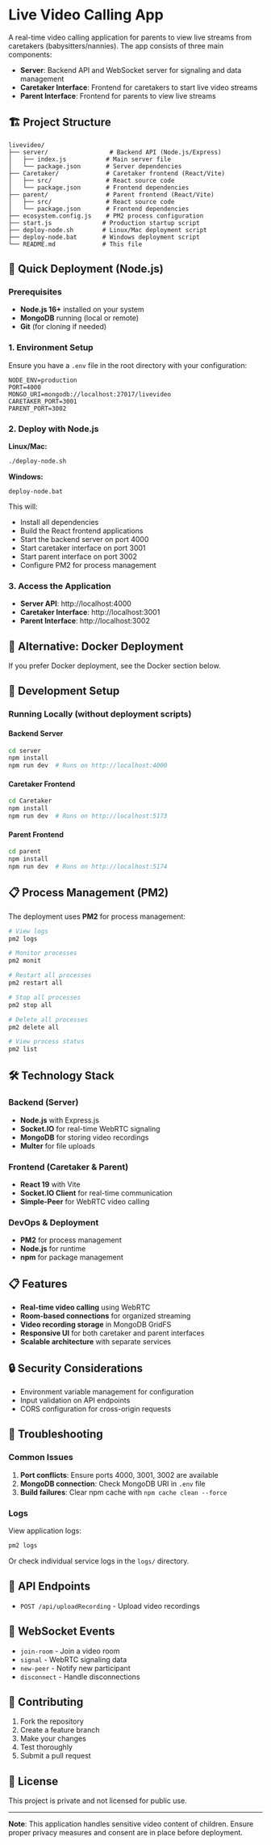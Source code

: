# Live Video Calling App

A real-time video calling application for parents to view live streams from caretakers (babysitters/nannies). The app consists of three main components:

- **Server**: Backend API and WebSocket server for signaling and data management
- **Caretaker Interface**: Frontend for caretakers to start live video streams
- **Parent Interface**: Frontend for parents to view live streams

## 🏗️ Project Structure

```
livevideo/
├── server/                 # Backend API (Node.js/Express)
│   ├── index.js           # Main server file
│   └── package.json       # Server dependencies
├── Caretaker/             # Caretaker frontend (React/Vite)
│   ├── src/               # React source code
│   └── package.json       # Frontend dependencies
├── parent/                # Parent frontend (React/Vite)
│   ├── src/               # React source code
│   └── package.json       # Frontend dependencies
├── ecosystem.config.js    # PM2 process configuration
├── start.js              # Production startup script
├── deploy-node.sh        # Linux/Mac deployment script
├── deploy-node.bat       # Windows deployment script
└── README.md             # This file
```

## 🚀 Quick Deployment (Node.js)

### Prerequisites

- **Node.js 16+** installed on your system
- **MongoDB** running (local or remote)
- **Git** (for cloning if needed)

### 1. Environment Setup

Ensure you have a `.env` file in the root directory with your configuration:

```env
NODE_ENV=production
PORT=4000
MONGO_URI=mongodb://localhost:27017/livevideo
CARETAKER_PORT=3001
PARENT_PORT=3002
```

### 2. Deploy with Node.js

**Linux/Mac:**
```bash
./deploy-node.sh
```

**Windows:**
```batch
deploy-node.bat
```

This will:
- Install all dependencies
- Build the React frontend applications
- Start the backend server on port 4000
- Start caretaker interface on port 3001
- Start parent interface on port 3002
- Configure PM2 for process management

### 3. Access the Application

- **Server API**: http://localhost:4000
- **Caretaker Interface**: http://localhost:3001
- **Parent Interface**: http://localhost:3002

## 🐳 Alternative: Docker Deployment

If you prefer Docker deployment, see the Docker section below.

## 🔧 Development Setup

### Running Locally (without deployment scripts)

#### Backend Server

```bash
cd server
npm install
npm run dev  # Runs on http://localhost:4000
```

#### Caretaker Frontend

```bash
cd Caretaker
npm install
npm run dev  # Runs on http://localhost:5173
```

#### Parent Frontend

```bash
cd parent
npm install
npm run dev  # Runs on http://localhost:5174
```

## 📋 Process Management (PM2)

The deployment uses **PM2** for process management:

```bash
# View logs
pm2 logs

# Monitor processes
pm2 monit

# Restart all processes
pm2 restart all

# Stop all processes
pm2 stop all

# Delete all processes
pm2 delete all

# View process status
pm2 list
```

## 🛠️ Technology Stack

### Backend (Server)
- **Node.js** with Express.js
- **Socket.IO** for real-time WebRTC signaling
- **MongoDB** for storing video recordings
- **Multer** for file uploads

### Frontend (Caretaker & Parent)
- **React 19** with Vite
- **Socket.IO Client** for real-time communication
- **Simple-Peer** for WebRTC video calling

### DevOps & Deployment
- **PM2** for process management
- **Node.js** for runtime
- **npm** for package management

## 📋 Features

- **Real-time video calling** using WebRTC
- **Room-based connections** for organized streaming
- **Video recording storage** in MongoDB GridFS
- **Responsive UI** for both caretaker and parent interfaces
- **Scalable architecture** with separate services

## 🔒 Security Considerations

- Environment variable management for configuration
- Input validation on API endpoints
- CORS configuration for cross-origin requests

## 🚨 Troubleshooting

### Common Issues

1. **Port conflicts**: Ensure ports 4000, 3001, 3002 are available
2. **MongoDB connection**: Check MongoDB URI in `.env` file
3. **Build failures**: Clear npm cache with `npm cache clean --force`

### Logs

View application logs:
```bash
pm2 logs
```

Or check individual service logs in the `logs/` directory.

## 📝 API Endpoints

- `POST /api/uploadRecording` - Upload video recordings

## 🔄 WebSocket Events

- `join-room` - Join a video room
- `signal` - WebRTC signaling data
- `new-peer` - Notify new participant
- `disconnect` - Handle disconnections

## 🤝 Contributing

1. Fork the repository
2. Create a feature branch
3. Make your changes
4. Test thoroughly
5. Submit a pull request

## 📄 License

This project is private and not licensed for public use.

---

**Note**: This application handles sensitive video content of children. Ensure proper privacy measures and consent are in place before deployment.
